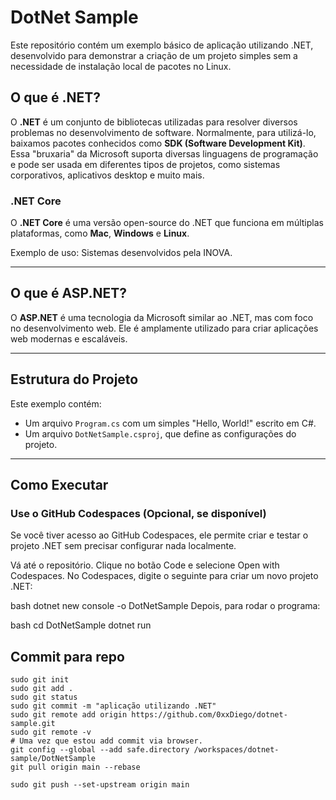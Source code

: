 # DotNet Sample

Este repositório contém um exemplo básico de aplicação utilizando .NET, desenvolvido para demonstrar a criação de um projeto simples sem a necessidade de instalação local de pacotes no Linux.

## O que é .NET?

O **.NET** é um conjunto de bibliotecas utilizadas para resolver diversos problemas no desenvolvimento de software. Normalmente, para utilizá-lo, baixamos pacotes conhecidos como **SDK (Software Development Kit)**.  
Essa "bruxaria" da Microsoft suporta diversas linguagens de programação e pode ser usada em diferentes tipos de projetos, como sistemas corporativos, aplicativos desktop e muito mais.  

### .NET Core  
O **.NET Core** é uma versão open-source do .NET que funciona em múltiplas plataformas, como **Mac**, **Windows** e **Linux**.  

Exemplo de uso: Sistemas desenvolvidos pela INOVA.

---

## O que é ASP.NET?

O **ASP.NET** é uma tecnologia da Microsoft similar ao .NET, mas com foco no desenvolvimento web. Ele é amplamente utilizado para criar aplicações web modernas e escaláveis.

---

## Estrutura do Projeto

Este exemplo contém:
- Um arquivo `Program.cs` com um simples "Hello, World!" escrito em C#.
- Um arquivo `DotNetSample.csproj`, que define as configurações do projeto.

---

## Como Executar

### Use o GitHub Codespaces (Opcional, se disponível)
Se você tiver acesso ao GitHub Codespaces, ele permite criar e testar o projeto .NET sem precisar configurar nada localmente.

Vá até o repositório.
Clique no botão Code e selecione Open with Codespaces.
No Codespaces, digite o seguinte para criar um novo projeto .NET:

bash
    dotnet new console -o DotNetSample
Depois, para rodar o programa:

bash
    cd DotNetSample
    dotnet run

## Commit para repo

    sudo git init
    sudo git add .
    sudo git status
    sudo git commit -m "aplicação utilizando .NET"
    sudo git remote add origin https://github.com/0xxDiego/dotnet-sample.git
    sudo git remote -v
    # Uma vez que estou add commit via browser.
    git config --global --add safe.directory /workspaces/dotnet-sample/DotNetSample
    git pull origin main --rebase

    sudo git push --set-upstream origin main
    
